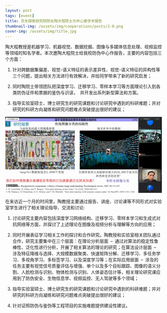 ```yaml
---
layout: post
tags: [event]
title: 京东探索研究院院长陶大程院士为中心做学术报告
thumbnail-img: /assets/img/cooperations/posts/2-0.png
cover-img: /assets/img/title.jpg
---
```


陶大程教授是机器学习、机器视觉、数据挖掘、图像与多媒体信息处理、视频监控等领域的知名学者。本次邀陶大程院士给我校防伪中心作报告，主要的内容包括三个方面：

1. 针对跨数据集偏差、视觉-语义特征的表示差异性、视觉-语义特征的异构性等三个问题，提出相关方法进行有效解决，并给同学带来了新的研究启发；

2. 同时陶院士带领团队把深度学习、迁移学习、零样本学习等方面理论引入到各类防伪证件和票据的鉴伪与识读， 并开发出系列新型算法和方案。

3. 指导实验室硕士、博士研究生的研究课题和讨论研究中遇到的科研难题；并对研究的科研方向凝练和研究问题难点突破提出很好的建议；

<div style="text-align: center;">
    <img src="/assets/img/cooperations/posts/2-0.png">
</div>

在来访近一个月的时间里，陶教授主要通过报告、讲座、讨论课等不同形式对实验室学生进行了相关理论指导、交流和讨论:

1. 讨论研究主要内容包括深度学习网络结构、迁移学习、零样本学习和生成式对抗网络等方面，并探讨了上述理论在图像及视频分析与理解等方向的应用；

2. 同时开展表征学习相关工作的探讨和合作研究。陶教授和实验室相关团队通过合作，研究主要集中在三个层面：在理论分析层面 – 通过对算法的稳定性鲁棒性、泛化性进行分析，开展了相关算法的理论的研究；在算法设计层面 – 涉及特征降维与选择、大规模数据聚类、快速矩阵分解、迁移学习、多任务学习、多视角学习、多标签学习、以及深度学习等；在实际应用层面 – 涉及的任务主要有视觉信号质量评估与增强、单个以及多个目标跟踪、图像的语义分割、人脸检测与识别、物体检测与识别、人体姿态估计等，相关理论研究课应用到了防伪安全、生物信息学、视频监控、无人驾驶等多个领域；

3. 指导实验室硕士、博士研究生的研究课题和讨论研究中遇到的科研难题；并对研究的科研方向凝练和研究问题难点突破提出很好的建议；

4. 针对证照防伪与鉴伪等工程项目的实施难题提供建设性建议。